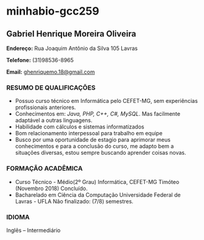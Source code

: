 # minhabio-gcc259
## Gabriel Henrique Moreira Oliveira

**Endereço:** Rua Joaquim Antônio da Silva 105 Lavras 

**Telefone:** (31)98536-8965

**Email:** ghenriquemo.18@gmail.com



### RESUMO DE QUALIFICAÇÕES
* Possuo curso técnico em Informática pelo CEFET-MG, sem experiências profissionais anteriores. 
* Conhecimentos em: *Java, PHP, C++, C#, MySQL*. Mas facilmente adaptável a outras linguagens.
* Habilidade com cálculos e sistemas informatizados
* Bom relacionamento interpessoal para trabalho em equipe
* Busco por uma oportunidade de estagio para aprimorar meus conhecimentos e para a conclusão do curso, me adapto bem a situações diversas, estou sempre buscando aprender coisas novas.

### FORMAÇÃO ACADÊMICA
* Curso Técnico - Médio(2º Grau) Informática, CEFET-MG Timóteo (Novembro 2018) Concluído.
* Bacharelado em Ciência da Computação Universidade Federal de Lavras - UFLA Não finalizado: (7/8) semestres.

### IDIOMA
Inglês – Intermediário
